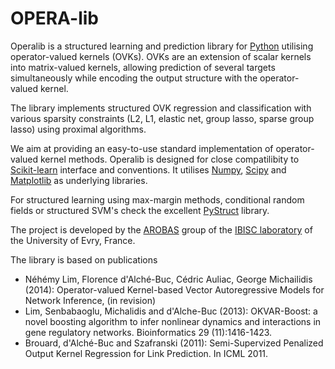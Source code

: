 OPERA-lib
========

Operalib is a structured learning and prediction library for [Python](https://www.python.org/) utilising operator-valued kernels (OVKs). OVKs are an extension of scalar kernels into matrix-valued kernels, allowing prediction of several targets simultaneously while encoding the output structure with the operator-valued kernel.

The library implements structured OVK regression and classification with various sparsity constraints (L2, L1, elastic net, group lasso, sparse group lasso) using proximal algorithms.

We aim at providing an easy-to-use standard implementation of operator-valued kernel methods. Operalib is designed for close compatilibity to [Scikit-learn](http://scikit-learn.org/) interface and conventions. It utilises [Numpy](http://www.numpy.org/), [Scipy](http://www.scipy.org/) and [Matplotlib](http://matplotlib.org/) as underlying libraries.

For structured learning using max-margin methods, conditional random fields or structured SVM's check the excellent [PyStruct](https://pystruct.github.io) library.

The project is developed by the [AROBAS](https://www.ibisc.univ-evry.fr/arobas) group of the [IBISC laboratory](https://www.ibisc.univ-evry.fr/en/start) of the University of Evry, France.

The library is based on publications

* Néhémy Lim, Florence d'Alché-Buc, Cédric Auliac, George Michailidis (2014): Operator-valued Kernel-based Vector Autoregressive Models for Network Inference, (in revision)
* Lim, Senbabaoglu, Michalidis and d'Alche-Buc (2013): OKVAR-Boost: a novel boosting algorithm to infer nonlinear dynamics and interactions in gene regulatory networks. Bioinformatics 29 (11):1416-1423.
* Brouard, d'Alché-Buc and Szafranski (2011): Semi-Supervized Penalized Output Kernel Regression for Link Prediction. In ICML 2011.
